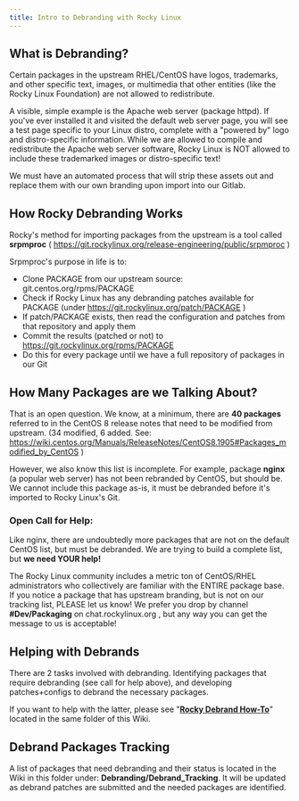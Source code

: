 ```yaml
---
title: Intro to Debranding with Rocky Linux
---
```


## What is Debranding?

Certain packages in the upstream RHEL/CentOS have logos, trademarks, and other specific text, images, or multimedia that other entities (like the Rocky Linux Foundation) are not allowed to redistribute.

A visible, simple example is the Apache web server (package httpd).  If you've ever installed it and visited the default web server page, you will see a test page specific to your Linux distro, complete with a "powered by" logo and distro-specific information.  While we are allowed to compile and redistribute the Apache web server software, Rocky Linux is NOT allowed to include these trademarked images or distro-specific text!

We must have an automated process that will strip these assets out and replace them with our own branding upon import into our Gitlab.

## How Rocky Debranding Works

Rocky's method for importing packages from the upstream is a tool called **srpmproc** ( https://git.rockylinux.org/release-engineering/public/srpmproc )

Srpmproc's purpose in life is to:

- Clone PACKAGE from our upstream source: git.centos.org/rpms/PACKAGE
- Check if Rocky Linux has any debranding patches available for PACKAGE (under https://git.rockylinux.org/patch/PACKAGE )
- If patch/PACKAGE exists, then read the configuration and patches from that repository and apply them
- Commit the results (patched or not) to https://git.rockylinux.org/rpms/PACKAGE
- Do this for every package until we have a full repository of packages in our Git

## How Many Packages are we Talking About?

That is an open question.  We know, at a minimum, there are **40 packages** referred to in the CentOS 8 release notes that need to be modified from upstream.  (34 modified, 6 added.  See:  https://wiki.centos.org/Manuals/ReleaseNotes/CentOS8.1905#Packages_modified_by_CentOS )

However, we also know this list is incomplete.  For example, package **nginx** (a popular web server) has not been rebranded by CentOS, but should be.  We cannot include this package as-is, it must be debranded before it's imported to Rocky Linux's Git.

### Open Call for Help: 
Like nginx, there are undoubtedly more packages that are not on the default CentOS list, but must be debranded.  We are trying to build a complete list, but **we need YOUR help!**  

The Rocky Linux community includes a metric ton of CentOS/RHEL administrators who collectively are familiar with the ENTIRE package base.  If you notice a package that has upstream branding, but is not on our tracking list, PLEASE let us know!  We prefer you drop by channel **#Dev/Packaging** on chat.rockylinux.org , but any way you can get the message to us is acceptable!

## Helping with Debrands

There are 2 tasks involved with debranding.  Identifying packages that require debranding (see call for help above), and developing patches+configs to debrand the necessary packages.

If you want to help with the latter, please see "**[Rocky Debrand How-To](/team/development/debranding/Debrand_Howto)**" located in the same folder of this Wiki.

## Debrand Packages Tracking

A list of packages that need debranding and their status is located in the Wiki in this folder under: **Debranding/Debrand_Tracking**.  It will be updated as debrand patches are submitted and the needed packages are identified.
